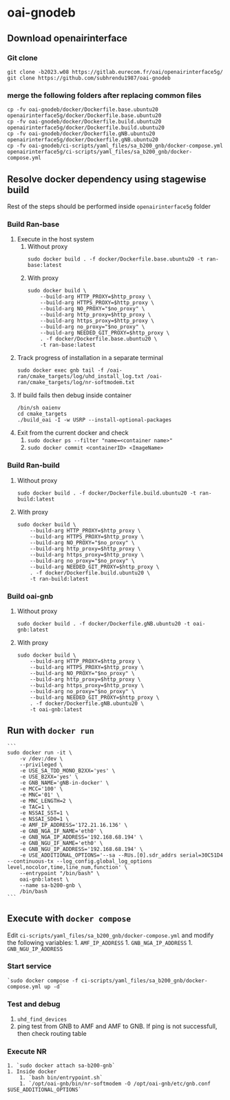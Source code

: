# oai-gnodeb
## Download openairinterface
### Git clone
```
git clone -b2023.w08 https://gitlab.eurecom.fr/oai/openairinterface5g/
git clone https://github.com/subhrendu1987/oai-gnodeb
```
### merge the following folders after replacing common files
```
cp -fv oai-gnodeb/docker/Dockerfile.base.ubuntu20 openairinterface5g/docker/Dockerfile.base.ubuntu20
cp -fv oai-gnodeb/docker/Dockerfile.build.ubuntu20 openairinterface5g/docker/Dockerfile.build.ubuntu20
cp -fv oai-gnodeb/docker/Dockerfile.gNB.ubuntu20 openairinterface5g/docker/Dockerfile.gNB.ubuntu20
cp -fv oai-gnodeb/ci-scripts/yaml_files/sa_b200_gnb/docker-compose.yml openairinterface5g/ci-scripts/yaml_files/sa_b200_gnb/docker-compose.yml
```
## Resolve docker dependency using stagewise build
Rest of the steps should be performed inside `openairinterface5g` folder
### Build Ran-base
1.  Execute in the host system
	1. Without proxy
		```
		sudo docker build . -f docker/Dockerfile.base.ubuntu20 -t ran-base:latest
		```
	1. With proxy
		```
		sudo docker build \
			--build-arg HTTP_PROXY=$http_proxy \
			--build-arg HTTPS_PROXY=$http_proxy \
			--build-arg NO_PROXY="$no_proxy" \
			--build-arg http_proxy=$http_proxy \
			--build-arg https_proxy=$http_proxy \
			--build-arg no_proxy="$no_proxy" \
			--build-arg NEEDED_GIT_PROXY=$http_proxy \
			. -f docker/Dockerfile.base.ubuntu20 \
			-t ran-base:latest
		```
1. Track progress of installation in a separate terminal
	```
	sudo docker exec gnb tail -f /oai-ran/cmake_targets/log/uhd_install_log.txt /oai-ran/cmake_targets/log/nr-softmodem.txt
	```
1. If build fails then debug inside container
	```
	/bin/sh oaienv
	cd cmake_targets
	./build_oai -I -w USRP --install-optional-packages
	```
1. Exit from the current docker and check 
	1. `sudo docker ps --filter "name=<container name>"`
	1. `sudo docker commit <containerID> <ImageName>`
### Build Ran-build
1. Without proxy
	```	
	sudo docker build . -f docker/Dockerfile.build.ubuntu20 -t ran-build:latest
	```
1. With proxy
	```
	sudo docker build \
		--build-arg HTTP_PROXY=$http_proxy \
		--build-arg HTTPS_PROXY=$http_proxy \
		--build-arg NO_PROXY="$no_proxy" \
		--build-arg http_proxy=$http_proxy \
		--build-arg https_proxy=$http_proxy \
		--build-arg no_proxy="$no_proxy" \
		--build-arg NEEDED_GIT_PROXY=$http_proxy \
		. -f docker/Dockerfile.build.ubuntu20 \
		-t ran-build:latest
	```
### Build oai-gnb
1. Without proxy
	```	
	sudo docker build . -f docker/Dockerfile.gNB.ubuntu20 -t oai-gnb:latest
	```
1. With proxy
	```
	sudo docker build \
		--build-arg HTTP_PROXY=$http_proxy \
		--build-arg HTTPS_PROXY=$http_proxy \
		--build-arg NO_PROXY="$no_proxy" \
		--build-arg http_proxy=$http_proxy \
		--build-arg https_proxy=$http_proxy \
		--build-arg no_proxy="$no_proxy" \
		--build-arg NEEDED_GIT_PROXY=$http_proxy \
		. -f docker/Dockerfile.gNB.ubuntu20 \
		-t oai-gnb:latest
	```
## Run with `docker run`
	```
	sudo docker run -it \
		-v /dev:/dev \
		--privileged \
		-e USE_SA_TDD_MONO_B2XX='yes' \
	    -e USE_B2XX='yes' \
	    -e GNB_NAME='gNB-in-docker' \
	    -e MCC='100' \
	    -e MNC='01' \
	    -e MNC_LENGTH=2 \
	    -e TAC=1 \
	    -e NSSAI_SST=1 \
	    -e NSSAI_SD0=1 \
	    -e AMF_IP_ADDRESS='172.21.16.136' \
	    -e GNB_NGA_IF_NAME='eth0' \
	    -e GNB_NGA_IP_ADDRESS='192.168.68.194' \
	    -e GNB_NGU_IF_NAME='eth0' \
	    -e GNB_NGU_IP_ADDRESS='192.168.68.194' \
	    -e USE_ADDITIONAL_OPTIONS='--sa --RUs.[0].sdr_addrs serial=30C51D4 --continuous-tx --log_config.global_log_options level,nocolor,time,line_num,function' \
	    --entrypoint "/bin/bash" \
		oai-gnb:latest \
		--name sa-b200-gnb \
		/bin/bash
	```

## Execute with `docker compose`
Edit `ci-scripts/yaml_files/sa_b200_gnb/docker-compose.yml` and modify the following variables:
	1. `AMF_IP_ADDRESS`
	1. `GNB_NGA_IP_ADDRESS`
	1. `GNB_NGU_IP_ADDRESS`

### Start service
	`sudo docker compose -f ci-scripts/yaml_files/sa_b200_gnb/docker-compose.yml up -d`
### Test and debug
1. `uhd_find_devices`
1. ping test from GNB to AMF and AMF to GNB. If ping is not successfull, then check routing table
### Execute NR
	1. `sudo docker attach sa-b200-gnb`
	1. Inside docker 
		1. `bash bin/entrypoint.sh`
		1. `/opt/oai-gnb/bin/nr-softmodem -O /opt/oai-gnb/etc/gnb.conf $USE_ADDITIONAL_OPTIONS` 

